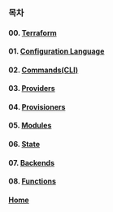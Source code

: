 ### 목차

#### 00. [Terraform](https://github.com/YGCHO-repo/Terraform/tree/main/DOCS/00_Terraform)

#### 01. [Configuration Language](https://github.com/YGCHO-repo/Terraform/blob/main/DOCS/01_Configuration_Language/README.md)

#### 02. [Commands(CLI)](<https://github.com/YGCHO-repo/Terraform/blob/main/DOCS/02_Commands(CLI)/README.md>)

#### 03. [Providers](https://github.com/YGCHO-repo/Terraform/blob/main/DOCS/03_Providers/README.md)

#### 04. [Provisioners](https://github.com/YGCHO-repo/Terraform/blob/main/DOCS/04_Provisioners/README.md)

#### 05. [Modules](https://github.com/YGCHO-repo/Terraform/blob/main/DOCS/05_Modules/README.md)

#### 06. [State](https://github.com/YGCHO-repo/Terraform/blob/main/DOCS/06_State/README.md)

#### 07. [Backends](https://github.com/YGCHO-repo/Terraform/blob/main/DOCS/07_Backends/README.md)

#### 08. [Functions](https://github.com/YGCHO-repo/Terraform/blob/main/DOCS/08_Functions/README.md)

#### [Home](https://github.com/YGCHO-repo/Terraform/blob/main/README.md)
